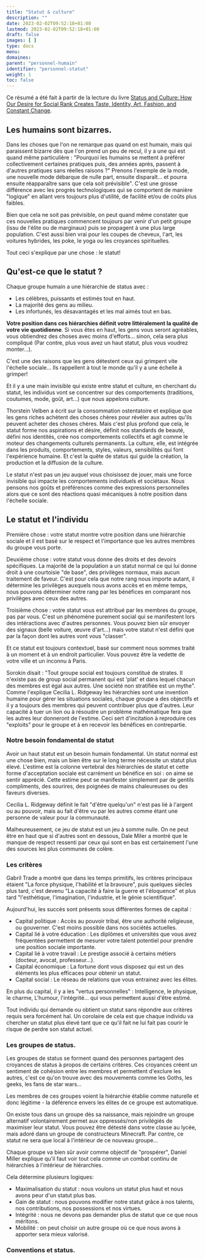 ```yaml
---
title: "Statut & culture"
description: ""
date: 2023-02-02T09:52:18+01:00
lastmod: 2023-02-02T09:52:18+01:00
draft: false
images: [ ]
type: docs
menu:
domaines:
parent: "personnel-humain"
identifier: "personnel-statut"
weight: 1
toc: false
---
```


Ce résumé a été fait à partir de la lecture du livre [Status and Culture: How Our Desire for Social Rank Creates
Taste, Identity, Art, Fashion, and Constant Change](https://amzn.to/42L1CCE).

## Les humains sont bizarres.

Dans les choses que l'on ne remarque pas quand on est humain, mais qui paraissent bizarre dès que l'on prend un peu
de recul, il y a une qui est quand même particulière : "Pourquoi les humains se mettent à préférer collectivement
certaines pratiques puis, des années après, passent à d'autres pratiques sans réelles raisons ?" Prenons l'exemple
de la mode, une nouvelle mode débarque de nulle part, ensuite disparaît... et pourra ensuite réapparaître sans que cela
soit prévisible". C'est une grosse différence avec les progrès technologiques qui se comportent de manière "logique"
en allant vers toujours plus d'utilité, de facilité et/ou de coûts plus faibles.

Bien que cela ne soit pas prévisible, on peut quand même constater que ces nouvelles pratiques commencent toujours
par venir d'un petit groupe (issu de l'élite ou de marginaux) puis se propagent à une plus large population. C'est
aussi bien vrai pour les coupes de cheveux, l'art, les voitures hybrides, les poke, le yoga ou les croyances
spirituelles.

Tout ceci s'explique par une chose : le statut!

## Qu'est-ce que le statut ?

Chaque groupe humain a une hiérarchie de status avec :

- Les célèbres, puissants et estimés tout en haut.
- La majorité des gens au milieu.
- Les infortunés, les désavantagés et les mal aimés tout en bas.

**Votre position dans ces hiérarchies définit votre littéralement la qualité de votre vie quotidienne**. Si vous êtes en
haut, les gens vous seront agréables, vous obtiendrez des choses avec moins d'efforts... sinon, cela sera plus
compliqué (Par contre, plus vous avez un haut statut, plus vous voudrez monter...).

C'est une des raisons que les gens détestent ceux qui grimpent vite l'échelle sociale... Ils rappellent à tout le
monde qu'il y a une échelle à grimper!

Et il y a une main invisible qui existe entre statut et culture, en cherchant du statut, les individus vont se
concentrer sur des comportements (traditions, coutumes, mode, goût, art...) que nous appelons culture.

Thorstein Velben a écrit sur la consommation ostentatoire et explique que les gens riches achètent des choses chères
pour révéler aux autres qu'ils peuvent acheter des choses chères. Mais c'est plus profond que cela, le statut forme
nos aspirations et désire, définit nos standards de beauté, défini nos identités, crée nos comportements collectifs
et agit comme le moteur des changements culturels permanents. La culture, elle, est intégrée dans les produits,
comportements, styles, valeurs, sensibilités qui font l'expérience humaine. Et c'est la quête de status qui guide la
création, la production et la diffusion de la culture.

Le statut n'est pas un jeu auquel vous choisissez de jouer, mais une force invisible qui impacte les comportements
individuels et sociétaux. Nous pensons nos goûts et préférences comme des expressions personnelles alors que ce sont
des réactions quasi mécaniques à notre position dans l'échelle sociale.

## Le statut et l'individu

Première chose : votre statut montre votre position dans une hiérarchie sociale et il est basé sur le respect et
l'importance que les autres membres du groupe vous porte.

Deuxième chose : votre statut vous donne des droits et des devoirs spécifiques. La majorité de la population a un statut
normal ce qui lui donne droit à une courtoisie "de base", des privilèges normaux, mais aucun traitement de faveur.
C'est pour cela que notre rang nous importe autant, il détermine les privilèges auxquels nous avons accès et en même
temps, nous pouvons déterminer notre rang par les bénéfices en comparant nos privilèges avec ceux des autres.

Troisième chose : votre statut vous est attribué par les membres du groupe, pas par vous. C'est un phénomène purement
social qui se manifestent lors des intéractions avec d'autres personnes. Vous pouvez bien sûr envoyer des signaux
(belle voiture, œuvre d'art...) mais votre statut n'est défini que par la façon dont les autres vont vous "classer".

Et ce statut est toujours contextuel, basé sur comment nous sommes traité à un moment et à un endroit particulier.
Vous pouvez être la vedette de votre ville et un inconnu à Paris.

Sorokin disait : "Tout groupe social est toujours constitué de strates. Il n'existe pas de group social permanent
qui est 'plat' et dans lequel chacun des membres est égal aux autres. Une société non stratifiée est un mythe".
Comme l'explique Cecilia L. Ridgeway les hiérarchies sont une invention humaine pour gérer les situations sociales,
chaque groupe a des objectifs et il y a toujours des membres qui peuvent contribuer plus que d'autres. Leur capacité
à tuer un lion ou à résoudre un problème mathématique fera que les autres leur donneront de l'estime.
Ceci sert d'incitation à reproduire ces "exploits" pour le groupe et à en recevoir les bénéfices en contrepartie.

### Notre besoin fondamental de statut

Avoir un haut statut est un besoin humain fondamental. Un statut normal est une chose bien, mais un bien être sur le
long terme nécessite un statut plus élevé. L'estime est la colonne vertebral des hiérarchies de statut et cette
forme d'acceptation sociale est carrément un bénéfice en soi : on aime se sentir apprécié. Cette estime peut se
manifester simplement par de gentils compliments, des sourires, des poignées de mains chaleureuses ou des faveurs
diverses.

Cecilia L. Ridgeway définit le fait "d'être quelqu'un" n'est pas lié à l'argent ou au pouvoir, mais au fait d'être
vu par les autres comme étant une personne de valeur pour la communauté.

Malheureusement, ce jeu de statut est un jeu à somme nulle. On ne peut être en haut que si d'autres sont en dessous,
Dale Miler a montré que le manque de respect ressenti par ceux qui sont en bas est certainement l'une des sources les
plus communes de colère.

### Les critères

Gabril Trade a montré que dans les temps primitifs, les critères principaux étaient "La force physique, l'habilité et la
bravoure", puis quelques siècles plus tard, c'est devenu "La capacité à faire la guerre et l'éloquence" et plus tard
"l'esthétique, l'imagination, l'industrie, et le génie scientifique".

Aujourd'hui, les succès sont présents sous différentes formes de capital :

- Capital politique : Accès au pouvoir tribal, être une authorité religieuse, ou gouverner. C'est moins possible
  dans nos sociétés actuelles.
- Capital lié à votre éducation : Les diplômes et universités que vous avez fréquentées permettent de mesurer votre
  talent potentiel pour prendre une position sociale importante.
- Capital lié à votre travail : Le prestige associé à certains métiers (docteur, avocat, professeur...).
- Capital économique : La fortune dont vous disposez qui est un des éléments les plus efficaces pour obtenir un statut.
- Capital social : Le réseau de relations que vous entrainez avec les élites.

En plus du capital, il y a les "vertus personnelles" : Intelligence, le physique, le charme, L'humour, l'intégrité...
qui vous permettent aussi d'être estimé.

Tout individu qui demande ou obtient un statut sans répondre aux critères requis sera forcément haï. Un corolaire de
cela est que chaque individu va chercher un statut plus élevé tant que ce qu'il fait ne lui fait pas courir le
risque de perdre son statut actuel.

### Les groupes de status.

Les groupes de status se forment quand des personnes partagent des croyances de status à propos de certains critères.
Ces croyances créent un sentiment de cohésion entre les membres et permettent d'exclure les autres, c'est ce qu'on
trouve avec des mouvements comme les Goths, les geeks, les fans de star wars...

Les membres de ces groupes voient la hiérarchie établie comme naturelle et donc légitime - la déférence envers les
élites de ce groupe est automatique.

On existe tous dans un groupe dès sa naissance, mais rejoindre un groupe alternatif volontairement permet aux
oppressés/non privilégiés de maximiser leur statut. Vous pouvez être détesté dans votre classe au lycée, mais adoré
dans un groupe de constructeurs Minecraft. Par contre, ce statut ne sera que local à l'intérieur de ce nouveau
groupe...

Chaque groupe va bien sûr avoir comme objectif de "prospérer", Daniel Miller explique qu'il faut voir tout cela
comme un combat continu de hiérarchies à l'intérieur de hiérarchies.

Cela détermine plusieurs logiques:

- Maximalisation du statut : nous voulons un statut plus haut et nous avons peur d'un statut plus bas.
- Gain de statut : nous pouvons modifier notre statut grâce à nos talents, nos contributions, nos possessions et nos
  virtues.
- Intégrité : nous ne devons pas demander plus de statut que ce que nous méritons.
- Mobilité : on peut choisir un autre groupe où ce que nous avons à apporter sera mieux valorisé.

### Conventions et status.


